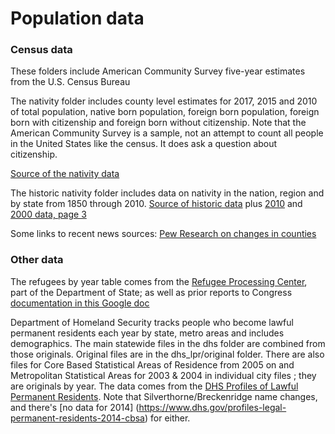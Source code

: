 # Population data

### Census data
These folders include American Community Survey five-year estimates from the U.S. Census Bureau

The nativity folder includes county level estimates for 2017, 2015 and 2010 of total population, native born population, foreign born population, foreign born with citizenship and foreign born without citizenship. Note that the American Community Survey is a sample, not an attempt to count all people in the United States like the census. It does ask a question about citizenship.

[Source of the nativity data](https://data.census.gov/cedsci/table?g=0400000US08.050000&table=B05002&tid=ACSDT5Y2017.B05002&t=Native%20and%20Foreign%20Born%3APlace%20of%20Birth&hidePreview=false&vintage=2017&layer=county&cid=S0503_C01_001E&lastDisplayedRow=20)

The historic nativity folder includes data on nativity in the nation, region and by state from 1850 through 2010.
[Source of historic data](https://www.census.gov/population/www/documentation/twps0029/tab13.html) plus [2010](https://data.census.gov/cedsci/table?y=2010&table=S0501&tid=ACSST5Y2010.S0501&g=0100000US,.04000.001_0200000US4,3,1,2&t=Native%20and%20Foreign%20Born&hidePreview=false&vintage=2010&layer=region&cid=S0501_C01_001E&lastDisplayedRow=19) and [2000 data, page 3](https://www.census.gov/prod/2003pubs/c2kbr-34.pdf)

Some links to recent news sources:
[Pew Research on changes in counties](https://www.pewresearch.org/fact-tank/2019/08/21/u-s-counties-majority-nonwhite/)

### Other data

The refugees by year table comes from the [Refugee Processing Center](https://www.wrapsnet.org/admissions-and-arrivals/), part of the Department of State; as well as prior reports to Congress [documentation in this Google doc](https://docs.google.com/document/d/1LfPx5ncbDNUx-oISWuII33OLCwGxxtryWTlTrDXAMa0/edit?usp=sharing)

Department of Homeland Security tracks people who become lawful permanent residents each year by state, metro areas and includes demographics. The main statewide files in the dhs folder are combined from those originals. Original files are in the dhs_lpr/original folder. There are also files for Core Based Statistical Areas of Residence from 2005 on and Metropolitan Statistical Areas for 2003 & 2004 in individual city files ; they are originals by year. The data comes from the [DHS Profiles of Lawful Permanent Residents](https://www.dhs.gov/profiles-lawful-permanent-residents). Note that Silverthorne/Breckenridge name changes, and there's [no data for 2014] (https://www.dhs.gov/profiles-legal-permanent-residents-2014-cbsa) for either.

